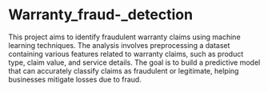 # Warranty_fraud-_detection

This project aims to identify fraudulent warranty claims using machine learning techniques. The analysis involves preprocessing a dataset containing various features related to warranty claims, such as product type, claim value, and service details. The goal is to build a predictive model that can accurately classify claims as fraudulent or legitimate, helping businesses mitigate losses due to fraud.

